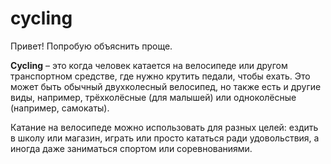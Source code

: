 # cycling

Привет! Попробую объяснить проще.

**Cycling** – это когда человек катается на велосипеде или другом транспортном средстве, где нужно крутить педали, чтобы ехать. Это может быть обычный двухколесный велосипед, но также есть и другие виды, например, трёхколёсные (для малышей) или одноколёсные (например, самокаты).

Катание на велосипеде можно использовать для разных целей: ездить в школу или магазин, играть или просто кататься ради удовольствия, а иногда даже заниматься спортом или соревнованиями.